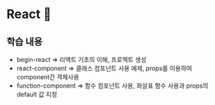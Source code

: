 # React :rainbow:

## 학습 내용

- begin-react => 리액트 기초의 이해, 프로젝트 생성
- react-component => 클래스 컴포넌트 사용 예제, props를 이용하여 component간 객체사용
- function-component => 함수 컴포넌트 사용, 화살표 함수 사용과 props의 default 값 지정
